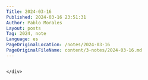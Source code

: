 ```yaml
---
Title: 2024-03-16
Published: 2024-03-16 23:51:31
Author: Pablo Morales
Layout: posts
Tag: 2024, note
Language: es
PageOriginalLocation: /notes/2024-03-16
PageOriginalFileName: content/3-notes/2024-03-16.md
---
```

<div class="measure db center f5 f4-ns lh-copy">
   <img class="db w-100 mt4 mt5-ns" src="/static/" alt="">
   <div markdown="1">
   
    </div>
</div>